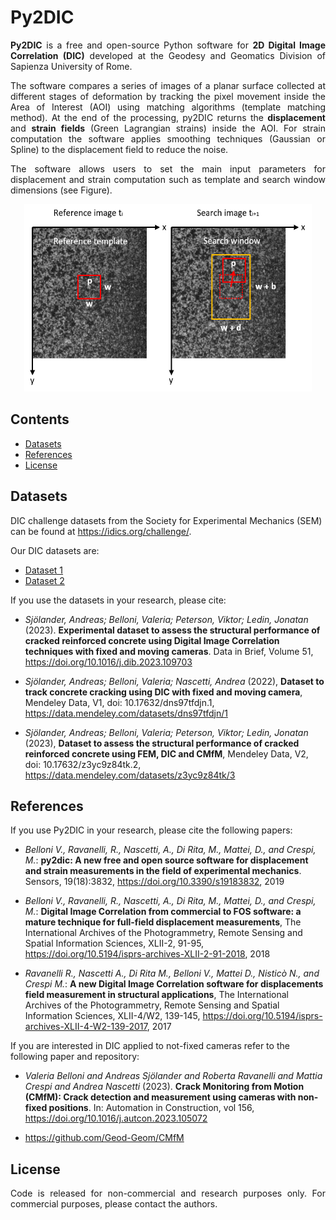 # Py2DIC

<p align="justify"> 
<strong>Py2DIC</strong> is a free and open-source Python software for <strong>2D Digital Image Correlation (DIC)</strong> developed at the Geodesy and Geomatics Division of Sapienza University of Rome.
</p>

<p align="justify"> 
The software compares a series of images of a planar surface collected at different stages of deformation by tracking the pixel movement inside the Area of Interest (AOI) using matching algorithms (template matching method). 
At the end of the processing, py2DIC returns the <strong>displacement</strong> and <strong>strain fields</strong> (Green Lagrangian strains) inside the AOI. For strain computation the software applies smoothing techniques (Gaussian or Spline) to the displacement field to reduce the noise.
</p>

<p align="justify">   
The software allows users to set the main input parameters for displacement and strain computation such as template and search window dimensions (see Figure).
</p>

<p align="center">
  <img width="460" height="300" src="https://github.com/Geod-Geom/py2DIC/blob/master/template_matching2.png">
</p>

## Contents  

- [Datasets](#datasets)
- [References](#references)   
- [License](#license)   

## Datasets

DIC challenge datasets from the Society for Experimental Mechanics (SEM) can be found at https://idics.org/challenge/.

Our DIC datasets are:

- [Dataset 1](https://data.mendeley.com/datasets/dns97tfdjn/1)
- [Dataset 2](https://data.mendeley.com/datasets/z3yc9z84tk/2)

<p align="justify"> 
If you use the datasets in your research, please cite:
  
- *Sjölander, Andreas; Belloni, Valeria; Peterson, Viktor; Ledin, Jonatan* (2023). **Experimental dataset to assess the structural performance of cracked reinforced concrete using Digital Image Correlation techniques with fixed and moving cameras**. Data in Brief, Volume 51, https://doi.org/10.1016/j.dib.2023.109703
  
- *Sjölander, Andreas; Belloni, Valeria; Nascetti, Andrea* (2022), **Dataset to track concrete cracking using DIC with fixed and moving camera**, Mendeley Data, V1, doi: 10.17632/dns97tfdjn.1, https://data.mendeley.com/datasets/dns97tfdjn/1

- *Sjölander, Andreas; Belloni, Valeria; Peterson, Viktor; Ledin, Jonatan* (2023), **Dataset to assess the structural performance of cracked reinforced concrete using FEM, DIC and CMfM**, Mendeley Data, V2, doi: 10.17632/z3yc9z84tk.2, https://data.mendeley.com/datasets/z3yc9z84tk/3
<p>
  
## References

<p align="justify"> 
If you use Py2DIC in your research, please cite the following papers:

- *Belloni V., Ravanelli, R., Nascetti, A., Di Rita, M., Mattei, D., and Crespi, M.*: **py2dic: A new free and open source software for displacement and strain measurements in the field of experimental mechanics**. Sensors, 19(18):3832, https://doi.org/10.3390/s19183832, 2019

- *Belloni V., Ravanelli, R., Nascetti, A., Di Rita, M., Mattei, D., and Crespi, M.*: **Digital Image Correlation from commercial to FOS software: a mature technique for full-field displacement measurements**, The International Archives of the Photogrammetry, Remote Sensing and Spatial Information Sciences, XLII-2, 91-95, https://doi.org/10.5194/isprs-archives-XLII-2-91-2018, 2018

- *Ravanelli R., Nascetti A., Di Rita M., Belloni V., Mattei D., Nisticò N., and Crespi M.*: **A new Digital Image Correlation software for displacements field measurement in structural applications**, The International Archives of the Photogrammetry, Remote Sensing and Spatial Information Sciences, XLII-4/W2, 139-145, https://doi.org/10.5194/isprs-archives-XLII-4-W2-139-2017, 2017


If you are interested in DIC applied to not-fixed cameras refer to the following paper and repository:

- *Valeria Belloni and Andreas Sjölander and Roberta Ravanelli and Mattia Crespi and Andrea Nascetti* (2023). **Crack Monitoring from Motion (CMfM): Crack detection and measurement using cameras with non-fixed positions**. In: Automation in Construction, vol 156, https://doi.org/10.1016/j.autcon.2023.105072
  
- https://github.com/Geod-Geom/CMfM
</p>

## License

<p align="justify">
Code is released for non-commercial and research purposes only. For commercial purposes, please contact the authors.
</p>
